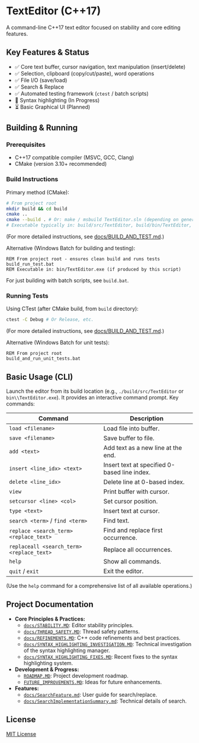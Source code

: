 # TextEditor (C++17)

A command-line C++17 text editor focused on stability and core editing features.

## Key Features & Status

- ✅ Core text buffer, cursor navigation, text manipulation (insert/delete)
- ✅ Selection, clipboard (copy/cut/paste), word operations
- ✅ File I/O (save/load)
- ✅ Search & Replace
- ✅ Automated testing framework (`ctest` / batch scripts)
- 🔄 Syntax highlighting (In Progress)
- ⏳ Basic Graphical UI (Planned)

## Building & Running

### Prerequisites

- C++17 compatible compiler (MSVC, GCC, Clang)
- CMake (version 3.10+ recommended)

### Build Instructions

Primary method (CMake):
```bash
# From project root
mkdir build && cd build
cmake ..
cmake --build . # Or: make / msbuild TextEditor.sln (depending on generator)
# Executable typically in: build/src/TextEditor, build/bin/TextEditor, or build/TextEditor
```
(For more detailed instructions, see [docs/BUILD_AND_TEST.md](docs/BUILD_AND_TEST.md).)

Alternative (Windows Batch for building and testing):
```batch
REM From project root - ensures clean build and runs tests
build_run_test.bat 
REM Executable in: bin/TextEditor.exe (if produced by this script)
```
For just building with batch scripts, see `build.bat`.

### Running Tests

Using CTest (after CMake build, from `build` directory):
```bash
ctest -C Debug # Or Release, etc.
```
(For more detailed instructions, see [docs/BUILD_AND_TEST.md](docs/BUILD_AND_TEST.md).)

Alternative (Windows Batch for unit tests):
```batch
REM From project root
build_and_run_unit_tests.bat
```

## Basic Usage (CLI)

Launch the editor from its build location (e.g., `./build/src/TextEditor` or `bin\\TextEditor.exe`).
It provides an interactive command prompt. Key commands:

| Command                                      | Description                                      |
| -------------------------------------------- | ------------------------------------------------ |
| `load <filename>`                            | Load file into buffer.                           |
| `save <filename>`                            | Save buffer to file.                             |
| `add <text>`                                 | Add text as a new line at the end.               |
| `insert <line_idx> <text>`                   | Insert text at specified 0-based line index.     |
| `delete <line_idx>`                          | Delete line at 0-based index.                    |
| `view`                                       | Print buffer with cursor.                        |
| `setcursor <line> <col>`                     | Set cursor position.                             |
| `type <text>`                                | Insert text at cursor.                           |
| `search <term>` / `find <term>`              | Find text.                                       |
| `replace <search_term> <replace_text>`       | Find and replace first occurrence.               |
| `replaceall <search_term> <replace_text>`    | Replace all occurrences.                         |
| `help`                                       | Show all commands.                               |
| `quit` / `exit`                              | Exit the editor.                                 |

(Use the `help` command for a comprehensive list of all available operations.)

## Project Documentation

- **Core Principles & Practices:**
  - [`docs/STABILITY.MD`](docs/STABILITY.md): Editor stability principles.
  - [`docs/THREAD_SAFETY.MD`](docs/THREAD_SAFETY.md): Thread safety patterns.
  - [`docs/REFINEMENTS.MD`](docs/REFINEMENTS.md): C++ code refinements and best practices.
  - [`docs/SYNTAX_HIGHLIGHTING_INVESTIGATION.MD`](docs/SYNTAX_HIGHLIGHTING_INVESTIGATION.md): Technical investigation of the syntax highlighting manager.
  - [`docs/SYNTAX_HIGHLIGHTING_FIXES.MD`](docs/SYNTAX_HIGHLIGHTING_FIXES.md): Recent fixes to the syntax highlighting system.
- **Development & Progress:**
  - [`ROADMAP.MD`](ROADMAP.md): Project development roadmap.
  - [`FUTURE_IMPROVEMENTS.MD`](FUTURE_IMPROVEMENTS.md): Ideas for future enhancements.
- **Features:**
  - [`docs/SearchFeature.md`](docs/SearchFeature.md): User guide for search/replace.
  - [`docs/SearchImplementationSummary.md`](docs/SearchImplementationSummary.md): Technical details of search.

## License

[MIT License](LICENSE)